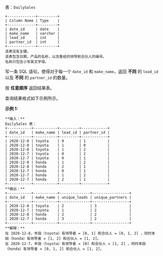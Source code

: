 表：`DailySales`

    
    
    +-------------+---------+
    | Column Name | Type    |
    +-------------+---------+
    | date_id     | date    |
    | make_name   | varchar |
    | lead_id     | int     |
    | partner_id  | int     |
    +-------------+---------+
    该表没有主键。
    该表包含日期、产品的名称，以及售给的领导和合伙人的编号。
    名称只包含小写英文字母。



写一条 SQL 语句，使得对于每一个 `date_id` 和 `make_name`，返回 **不同** 的 `lead_id` 以及 **不同** 的
`partner_id` 的数量。

按 **任意顺序** 返回结果表。

查询结果格式如下示例所示。



**示例 1:**

    
    
    **输入：**
    DailySales 表：
    +-----------+-----------+---------+------------+
    | date_id   | make_name | lead_id | partner_id |
    +-----------+-----------+---------+------------+
    | 2020-12-8 | toyota    | 0       | 1          |
    | 2020-12-8 | toyota    | 1       | 0          |
    | 2020-12-8 | toyota    | 1       | 2          |
    | 2020-12-7 | toyota    | 0       | 2          |
    | 2020-12-7 | toyota    | 0       | 1          |
    | 2020-12-8 | honda     | 1       | 2          |
    | 2020-12-8 | honda     | 2       | 1          |
    | 2020-12-7 | honda     | 0       | 1          |
    | 2020-12-7 | honda     | 1       | 2          |
    | 2020-12-7 | honda     | 2       | 1          |
    +-----------+-----------+---------+------------+
    **输出：**
    +-----------+-----------+--------------+-----------------+
    | date_id   | make_name | unique_leads | unique_partners |
    +-----------+-----------+--------------+-----------------+
    | 2020-12-8 | toyota    | 2            | 3               |
    | 2020-12-7 | toyota    | 1            | 2               |
    | 2020-12-8 | honda     | 2            | 2               |
    | 2020-12-7 | honda     | 3            | 2               |
    +-----------+-----------+--------------+-----------------+
    **解释：**
    在 2020-12-8，丰田（toyota）有领导者 = [0, 1] 和合伙人 = [0, 1, 2] ，同时本田（honda）有领导者 = [1, 2] 和合伙人 = [1, 2]。
    在 2020-12-7，丰田（toyota）有领导者 = [0] 和合伙人 = [1, 2] ，同时本田（honda）有领导者 = [0, 1, 2] 和合伙人 = [1, 2]。

